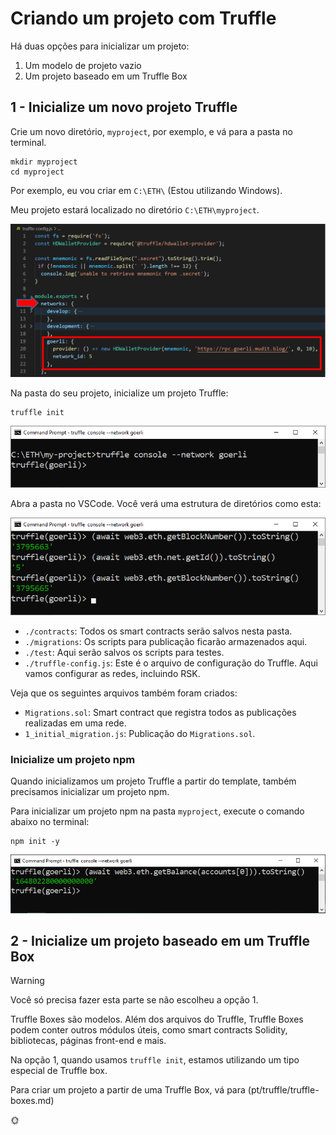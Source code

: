 # Criando um projeto com Truffle

Há duas opções para inicializar um projeto:

1. Um modelo de projeto vazio
2. Um projeto baseado em um Truffle Box

## 1 - Inicialize um novo projeto Truffle 

Crie um novo diretório, `myproject`, por exemplo, e vá para a pasta no terminal.

```shell
mkdir myproject
cd myproject
```

Por exemplo, eu vou criar em `C:\ETH\` (Estou utilizando Windows).

Meu projeto estará localizado no diretório `C:\ETH\myproject`.

![myproject folder](../../images/truffle/image-08.png)

Na pasta do seu projeto, inicialize um projeto Truffle:

```shell
truffle init
```

![truffle init](../../images/truffle/image-09.png)

Abra a pasta no VSCode. 
Você verá uma estrutura de diretórios como esta:

![truffle file structure](../../images/truffle/image-11.png)

* `./contracts`: Todos os smart contracts serão salvos nesta pasta.
* `./migrations`: Os scripts para publicação ficarão armazenados aqui.
* `./test`: Aqui serão salvos os scripts para testes.
* `./truffle-config.js`: Este é o arquivo de configuração do Truffle. Aqui vamos configurar as redes, incluindo RSK.

Veja que os seguintes arquivos também foram criados:

* `Migrations.sol`: Smart contract que registra todos as publicações realizadas em uma rede.
* `1_initial_migration.js`: Publicação do `Migrations.sol`.

### Inicialize um projeto npm

Quando inicializamos um projeto Truffle a partir do template, também precisamos inicializar um projeto npm.

Para inicializar um projeto npm na pasta `myproject`,  execute o comando abaixo no terminal:

```shell
npm init -y
```

![npm init](../../images/truffle/image-12.png)

## 2 - Inicialize um projeto baseado em um Truffle Box

> [!WARNING]
> Você só precisa fazer esta parte se não escolheu a opção 1.

Truffle Boxes são modelos. 
Além dos arquivos do Truffle, 
Truffle Boxes podem conter outros módulos úteis, como smart contracts Solidity, bibliotecas, páginas front-end e mais.

Na opção 1, quando usamos `truffle init`, estamos utilizando um tipo especial de Truffle box. 

Para criar um projeto a partir de uma Truffle Box,
vá para (pt/truffle/truffle-boxes.md) 

:sun_with_face:
